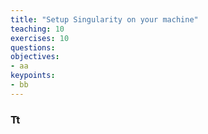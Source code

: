 ```yaml
---
title: "Setup Singularity on your machine"
teaching: 10
exercises: 10
questions:
objectives:
- aa
keypoints:
- bb
---
```



### Tt
